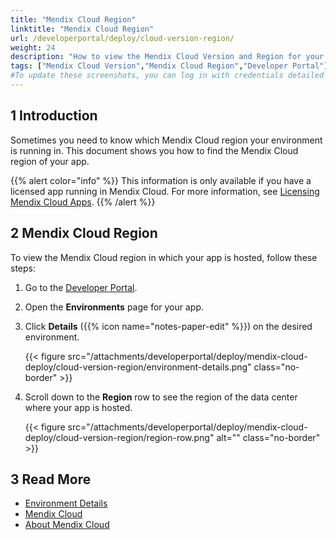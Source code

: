 ```yaml
---
title: "Mendix Cloud Region"
linktitle: "Mendix Cloud Region"
url: /developerportal/deploy/cloud-version-region/
weight: 24
description: "How to view the Mendix Cloud Version and Region for your app."
tags: ["Mendix Cloud Version","Mendix Cloud Region","Developer Portal"]
#To update these screenshots, you can log in with credentials detailed in How to Update Screenshots Using Team Apps.
---
```


## 1 Introduction

Sometimes you need to know which Mendix Cloud region your environment is running in. This document shows you how to find the Mendix Cloud region of your app.

{{% alert color="info" %}}
This information is only available if you have a licensed app running in Mendix Cloud. For more information, see [Licensing Mendix Cloud Apps](/developerportal/deploy/licensing-apps/).
{{% /alert %}}

## 2 Mendix Cloud Region

To view the Mendix Cloud region in which your app is hosted, follow these steps:

1. Go to the [Developer Portal](https://sprintr.home.mendix.com).

2. Open the **Environments** page for your app.

3. Click **Details** ({{% icon name="notes-paper-edit" %}}) on the desired environment.

    {{< figure src="/attachments/developerportal/deploy/mendix-cloud-deploy/cloud-version-region/environment-details.png" class="no-border" >}}

4. Scroll down to the **Region** row to see the region of the data center where your app is hosted.

    {{< figure src="/attachments/developerportal/deploy/mendix-cloud-deploy/cloud-version-region/region-row.png" alt="" class="no-border" >}}

## 3 Read More

* [Environment Details](/developerportal/deploy/environments-details/)
* [Mendix Cloud](/developerportal/deploy/mendix-cloud-deploy/)
* [About Mendix Cloud](/developerportal/deploy/mxcloudv4/)
